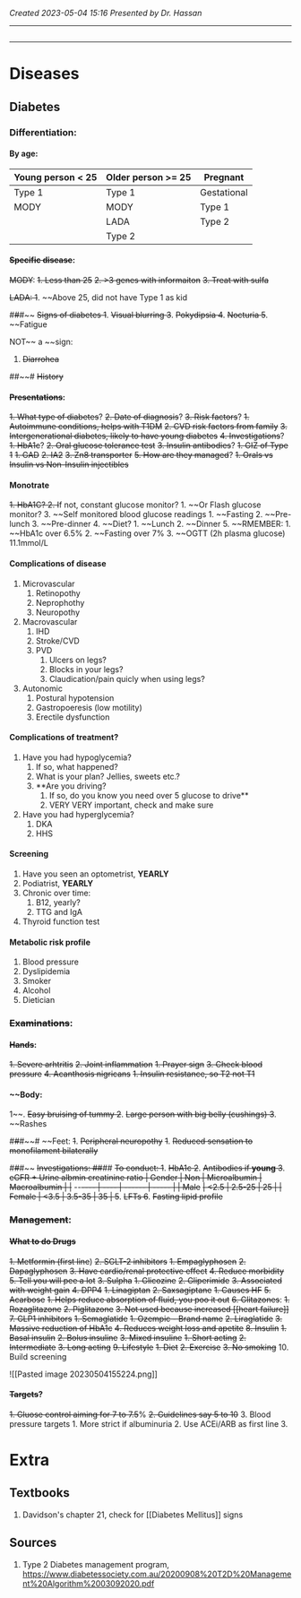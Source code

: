 *Created 2023-05-04 15:16*
*Presented by Dr. Hassan*

---
```toc
```
---
# Diseases
## Diabetes
### Differentiation:
#### By age:
| Young person < 25 | Older person >= 25 | Pregnant    |
| ----------------- | ------------------ | ----------- |
| Type 1            | Type 1             | Gestational |
| MODY              | MODY               | Type 1      |
|                   | LADA               | Type 2            |
|                   | Type 2             |             |

#### ~~Specific disease~~:
~~MODY~~:
~~1. Less than 25~~
~~2. >3 genes with informaiton~~
~~3. Treat with sulfa~~

~~LADA:
1~~. ~~Above 25, did not have Type 1 as kid

#~~#~~#~~ ~~Signs of diabetes
1~~. ~~Visual blurring
3~~. ~~Pokydipsia
4~~. ~~Nocturia
5~~. ~~Fatigue

NOT~~ a ~~sign:
1. ~~Diarrohea~~

##~~# ~~History~~
#### ~~Presentations~~:
~~1. What type of diabetes~~?
~~2. Date of diagnosis~~?
~~3. Risk factors~~?
	~~1. Autoimmune conditions, helps with T1DM~~
	~~2. CVD risk factors from family~~
	~~3. Intergenerational diabetes, likely to have young diabetes~~
~~4. Investigations~~?
	~~1. HbA1c~~?
	~~2. Oral glucose tolerance test~~
	~~3. Insulin antibodies~~?
		~~1. GIZ of Type 1~~
			~~1. GAD~~
			~~2. IA2~~
			~~3. Zn8 transporter~~
~~5. How are they managed~~?
	~~1. Orals vs Insulin vs Non-Insulin injectibles~~
#### Monotrate
~~1. HbA1C?
2. I~~f not, constant glucose monitor?
	1. ~~Or Flash glucose monitor?
3. ~~Self monitored blood glucose readings
	1. ~~Fasting
	2. ~~Pre-lunch
	3. ~~Pre-dinner
4. ~~Diet?
	1. ~~Lunch
	2. ~~Dinner
5. ~~RMEMBER:
	1. ~~HbA1c over 6.5%
	2. ~~Fasting over 7%
	3. ~~OGTT (2h plasma glucose) 11.1mmol/L

#### Complications of disease
1. Microvascular
	1. Retinopothy
	2. Neprophothy
	3. Neuropothy
2. Macrovascular
	1. IHD
	2. Stroke/CVD
	3. PVD
		1. Ulcers on legs?
		2. Blocks in your legs?
		3. Claudication/pain quicly when using legs?
3. Autonomic
	1. Postural hypotension
	2. Gastropoeresis (low motility)
	3. Erectile dysfunction

#### Complications of treatment?
1. Have you had hypoglycemia?
	1. If so, what happened?
	2. What is your plan? Jellies, sweets etc.?
	3. **Are you driving?
		1. If so, do you know you need over 5 glucose to drive**
		2. VERY VERY important, check and make sure
2. Have you had hyperglycemia?
	1. DKA
	2. HHS

#### Screening
1. Have you seen an optometrist, **YEARLY**
2. Podiatrist, **YEARLY**
3. Chronic over time:
	1. B12, yearly?
	2. TTG and IgA
4. Thyroid function test

#### Metabolic risk profile
1. Blood pressure
2. Dyslipidemia
3. Smoker
4. Alcohol
5. Dietician

### ~~Examinations~~:
#### ~~Hands~~:
~~1. Severe arhtritis~~
~~2. Joint inflammation~~
	~~1. Prayer sign~~
~~3. Check blood pressure~~
~~4. Acanthosis nigricans~~
	~~1. Insulin resistance, so T2 not T1~~

#### ~~Body:
1~~. ~~Easy bruising of tummy
2~~. ~~Large person with big belly (cushings)
3~~. ~~Rashes

#~~#~~#~~# ~~Feet:
~~1~~. ~~Peripheral neuropothy~~
	~~1~~. ~~Reduced sensation to monofilament bilaterally~~

#~~#~~#~~ ~~Investigations:
##~~## ~~To conduct:
1~~. ~~HbA1c
2~~. ~~Antibodies if **young**
3~~. ~~eGFR + Urine albmin creatinine ratio
| ~~Gender~~ | Non  | Microalbumin  | Macroalbumin |
|~~ --~~---- | ---- | ------ | ----- |
| Male~~   ~~| <2.5 | 2.5-25 | 25    |
| ~~Female~~ | <3.5 | 3.5-35 | 35      |
5~~. ~~LFTs
6~~. ~~Fasting lipid profile~~


### ~~Management~~:
#### ~~What to do Drugs~~
~~1. Metformin (first line~~)
~~2. SGLT-2 inhibitors~~
	~~1. Empaglyphosen~~
	~~2. Dapaglyphosen~~
	~~3. Have cardio/renal protective effect~~
	~~4. Reduce morbidity~~
	~~5. Tell you will pee a lot~~
~~3. Sulpha~~
	~~1. Glicozine~~
	~~2. Gliperimide~~
	~~3. Associated with weight gain~~
~~4. DPP4~~
	~~1. Linagiptan~~
	~~2. Saxsagiptane~~
		~~1. Causes HF~~
~~5. Acarbose~~
	~~1. Helps reduce absorption of fluid, you poo it out~~
~~6. Glitazones~~:
	~~1. Rozaglitazone~~
	~~2. Piglitazone~~
	~~3. Not used because increased [[heart failure]]~~
~~7. GLP1 inhibitors~~
	~~1. Semaglatide~~
		~~1. Ozempic - Brand name~~
	~~2. Liraglatide~~
	~~3. Massive reduction of HbA1c~~
	~~4. Reduces weight loss and apetite~~
~~8. Insulin~~
	~~1. Basal insulin~~
	~~2. Bolus insuline~~
	~~3. Mixed insuline~~
		~~1. Short acting~~
		~~2. Intermediate~~
		~~3. Long acting~~
~~9. Lifestyle~~
	~~1. Diet~~
	~~2. Exercise~~
	~~3. No smoking~~
10. Build screening

![[Pasted image 20230504155224.png]]
#### ~~Targets~~?
~~1. Gluose control aiming for 7 to 7.5~~%
~~2. Guidelines say 5 to 10~~
3. Blood pressure targets
	1. More strict if albuminuria
	2. Use ACEi/ARB as first line
	3. 

# Extra
## Textbooks
1. Davidson's chapter 21, check for [[Diabetes Mellitus]] signs

## Sources
1. Type 2 Diabetes management program, https://www.diabetessociety.com.au/20200908%20T2D%20Management%20Algorithm%2003092020.pdf